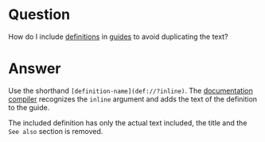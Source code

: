 # Question

How do I include [definitions](def://) in [guides](def://) to avoid duplicating the text?

# Answer

Use the shorthand `[definition-name](def://?inline)`. The [documentation compiler](def://) recognizes
the `inline` argument and adds the text of the definition to the guide.

The included definition has only the actual text included, the title and the `See also` section is
removed.